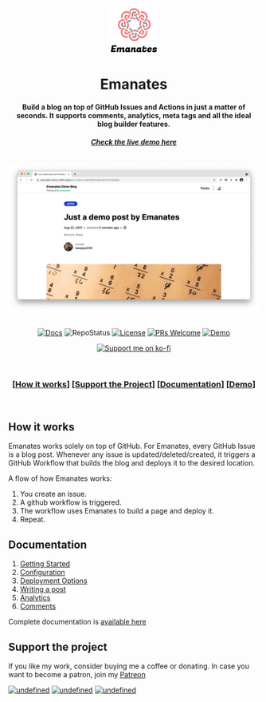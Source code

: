<div align="center">
  <img src=".github/emanates_logo_large.png">
</div>

<div align="center">
<h1>Emanates</h1>
<h4>Build a blog on top of GitHub Issues and Actions in just a matter of seconds. It supports comments, analytics, meta tags and all the ideal blog builder features.</h4>
<h4><i><a href="https://emanates-demo.netlify.app">Check the live demo here</a></i></h4>
</div>

<div align="center">
  <br>
    <img src=".github/emanates-demo.png">
</div>

<div align="center">

<br/>

[![Docs](https://img.shields.io/badge/Docs-Emanates-red.svg?style=for-the-badge)](https://emanates.deepjyoti30.dev) ![[RepoStatus](https://repostatus.deepjyoti30.dev)](https://apis.deepjyoti30.dev/repostatus/badge?repo=emanates%2Femanates-web&style=for-the-badge) [![License](https://img.shields.io/badge/License-MIT-pink.svg?style=for-the-badge)](LICENSE.md) [![PRs Welcome](https://img.shields.io/badge/PRs-welcome-lightblue.svg?style=for-the-badge)](http://makeapullrequest.com) [![Demo](https://img.shields.io/badge/Demo-Emanates-orange.svg?style=for-the-badge)](https://emanates-demo.netlify.app)

<p>
<a href="https://ko-fi.com/deepjyoti30"><img src="https://raw.githubusercontent.com/adi1090x/files/master/other/kofi.png" alt="Support me on ko-fi"></a>
</p>

<br/>

### \[[How it works](#how-it-works)] \[[Support the Project](#support-the-project)] \[[Documentation](#documentation)] \[[Demo](https://emanates-demo.netlify.app)]

<br/>
</div>

## How it works

Emanates works solely on top of GitHub. For Emanates, every GitHub Issue is a blog post. Whenever any issue is updated/deleted/created, it triggers a GitHub Workflow that builds the blog and deploys it to the desired location.

A flow of how Emanates works:

1. You create an issue.
2. A github workflow is triggered.
3. The workflow uses Emanates to build a page and deploy it.
4. Repeat.

## Documentation

1. [Getting Started](https://emanates.deepjyoti30.dev/docs/getting-started)
2. [Configuration](https://emanates.deepjyoti30.dev/docs/configuration)
3. [Deployment Options](https://emanates.deepjyoti30.dev/docs/configuration)
4. [Writing a post](https://emanates.deepjyoti30.dev/docs/writing-a-post)
5. [Analytics](https://emanates.deepjyoti30.dev/docs/analytics)
6. [Comments](https://emanates.deepjyoti30.dev/docs/comments)

Complete documentation is [available here](https://emanates.deepjyoti30.dev)

## Support the project

If you like my work, consider buying me a coffee or donating. In case you want to become a patron, join my [Patreon](https://www.patreon.com/deepjyoti30)

<p align="left">
<a href="https://www.paypal.me/deepjyoti30" target="_blank"><img alt="undefined" src="https://img.shields.io/badge/paypal-deepjyoti30-blue?style=for-the-badge&logo=paypal"></a>
<a href="https://www.patreon.com/deepjyoti30" target="_blank"><img alt="undefined" src="https://img.shields.io/badge/Patreon-deepjyoti30-orange?style=for-the-badge&logo=patreon"></a>
<a href="https://ko-fi.com/deepjyoti30" target="_blank"><img alt="undefined" src="https://img.shields.io/badge/KoFi-deepjyoti30-red?style=for-the-badge&logo=ko-fi"></a>
</p>